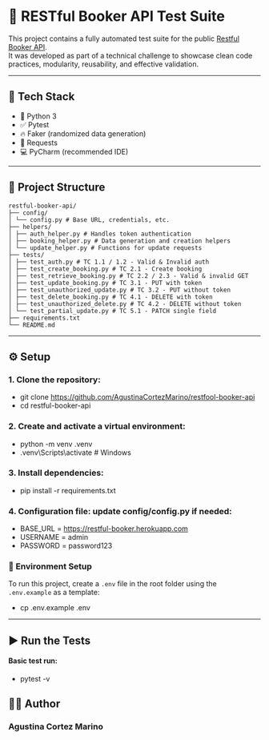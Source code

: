 # 🧪 RESTful Booker API Test Suite

This project contains a fully automated test suite for the public [Restful Booker API](https://restful-booker.herokuapp.com/).  
It was developed as part of a technical challenge to showcase clean code practices, modularity, reusability, and effective validation.

---

## 🚀 Tech Stack

- 🐍 Python 3
- ✅ Pytest
- 🔥 Faker (randomized data generation)
- 📡 Requests
- 💻 PyCharm (recommended IDE)

---

## 📁 Project Structure

    restful-booker-api/
    ├── config/
    │ └── config.py # Base URL, credentials, etc.
    ├── helpers/
    │ ├── auth_helper.py # Handles token authentication
    │ ├── booking_helper.py # Data generation and creation helpers
    │ └── update_helper.py # Functions for update requests
    ├── tests/
    │ ├── test_auth.py # TC 1.1 / 1.2 - Valid & Invalid auth
    │ ├── test_create_booking.py # TC 2.1 - Create booking
    │ ├── test_retrieve_booking.py # TC 2.2 / 2.3 - Valid & invalid GET
    │ ├── test_update_booking.py # TC 3.1 - PUT with token
    │ ├── test_unauthorized_update.py # TC 3.2 - PUT without token
    │ ├── test_delete_booking.py # TC 4.1 - DELETE with token
    │ ├── test_unauthorized_delete.py # TC 4.2 - DELETE without token
    │ └── test_partial_update.py # TC 5.1 - PATCH single field
    ├── requirements.txt
    └── README.md

---

## ⚙️ Setup

### 1. Clone the repository:

- git clone https://github.com/AgustinaCortezMarino/restfool-booker-api
- cd restful-booker-api

### 2. Create and activate a virtual environment:

- python -m venv .venv
- .venv\Scripts\activate # Windows

### 3. Install dependencies:

- pip install -r requirements.txt

### 4. Configuration file: update config/config.py if needed:

- BASE_URL = https://restful-booker.herokuapp.com
- USERNAME = admin
- PASSWORD = password123

### 🔐 Environment Setup

To run this project, create a `.env` file in the root folder using the `.env.example` as a template:

- cp .env.example .env

---

## ▶️ Run the Tests

#### Basic test run:

- pytest -v

## 🙋‍♀️ Author

### Agustina Cortez Marino
```
